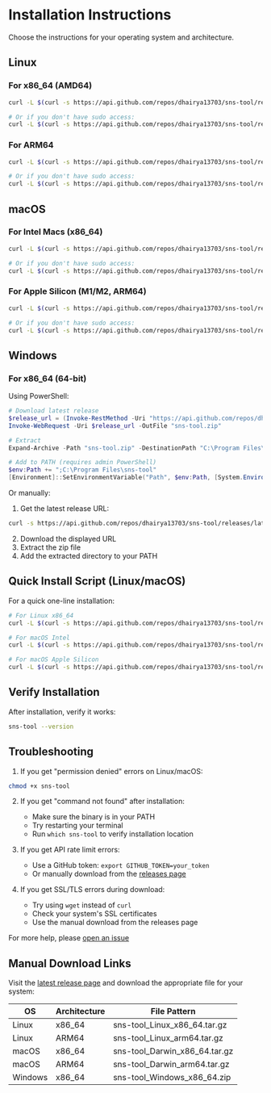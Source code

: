 # Installation Instructions

Choose the instructions for your operating system and architecture.

## Linux

### For x86_64 (AMD64)
```bash
curl -L $(curl -s https://api.github.com/repos/dhairya13703/sns-tool/releases/latest | grep browser_download_url | grep Linux_x86_64 | cut -d '"' -f 4) | tar xz && sudo mv sns-tool /usr/local/bin/

# Or if you don't have sudo access:
curl -L $(curl -s https://api.github.com/repos/dhairya13703/sns-tool/releases/latest | grep browser_download_url | grep Linux_x86_64 | cut -d '"' -f 4) | tar xz && mkdir -p ~/bin && mv sns-tool ~/bin/
```

### For ARM64
```bash
curl -L $(curl -s https://api.github.com/repos/dhairya13703/sns-tool/releases/latest | grep browser_download_url | grep Linux_arm64 | cut -d '"' -f 4) | tar xz && sudo mv sns-tool /usr/local/bin/

# Or if you don't have sudo access:
curl -L $(curl -s https://api.github.com/repos/dhairya13703/sns-tool/releases/latest | grep browser_download_url | grep Linux_arm64 | cut -d '"' -f 4) | tar xz && mkdir -p ~/bin && mv sns-tool ~/bin/
```

## macOS

### For Intel Macs (x86_64)
```bash
curl -L $(curl -s https://api.github.com/repos/dhairya13703/sns-tool/releases/latest | grep browser_download_url | grep Darwin_x86_64 | cut -d '"' -f 4) | tar xz && sudo mv sns-tool /usr/local/bin/

# Or if you don't have sudo access:
curl -L $(curl -s https://api.github.com/repos/dhairya13703/sns-tool/releases/latest | grep browser_download_url | grep Darwin_x86_64 | cut -d '"' -f 4) | tar xz && mkdir -p ~/bin && mv sns-tool ~/bin/
```

### For Apple Silicon (M1/M2, ARM64)
```bash
curl -L $(curl -s https://api.github.com/repos/dhairya13703/sns-tool/releases/latest | grep browser_download_url | grep Darwin_arm64 | cut -d '"' -f 4) | tar xz && sudo mv sns-tool /usr/local/bin/

# Or if you don't have sudo access:
curl -L $(curl -s https://api.github.com/repos/dhairya13703/sns-tool/releases/latest | grep browser_download_url | grep Darwin_arm64 | cut -d '"' -f 4) | tar xz && mkdir -p ~/bin && mv sns-tool ~/bin/
```

## Windows

### For x86_64 (64-bit)

Using PowerShell:
```powershell
# Download latest release
$release_url = (Invoke-RestMethod -Uri "https://api.github.com/repos/dhairya13703/sns-tool/releases/latest").assets | Where-Object { $_.name -like "*Windows_x86_64.zip" } | Select-Object -ExpandProperty browser_download_url
Invoke-WebRequest -Uri $release_url -OutFile "sns-tool.zip"

# Extract
Expand-Archive -Path "sns-tool.zip" -DestinationPath "C:\Program Files\sns-tool"

# Add to PATH (requires admin PowerShell)
$env:Path += ";C:\Program Files\sns-tool"
[Environment]::SetEnvironmentVariable("Path", $env:Path, [System.EnvironmentVariableTarget]::Machine)
```

Or manually:
1. Get the latest release URL:
```bash
curl -s https://api.github.com/repos/dhairya13703/sns-tool/releases/latest | grep browser_download_url | grep Windows_x86_64.zip
```
2. Download the displayed URL
3. Extract the zip file
4. Add the extracted directory to your PATH

## Quick Install Script (Linux/macOS)

For a quick one-line installation:
```bash
# For Linux x86_64
curl -L $(curl -s https://api.github.com/repos/dhairya13703/sns-tool/releases/latest | grep browser_download_url | grep Linux_x86_64 | cut -d '"' -f 4) | tar xz && sudo mv sns-tool /usr/local/bin/

# For macOS Intel
curl -L $(curl -s https://api.github.com/repos/dhairya13703/sns-tool/releases/latest | grep browser_download_url | grep Darwin_x86_64 | cut -d '"' -f 4) | tar xz && sudo mv sns-tool /usr/local/bin/

# For macOS Apple Silicon
curl -L $(curl -s https://api.github.com/repos/dhairya13703/sns-tool/releases/latest | grep browser_download_url | grep Darwin_arm64 | cut -d '"' -f 4) | tar xz && sudo mv sns-tool /usr/local/bin/
```

## Verify Installation

After installation, verify it works:
```bash
sns-tool --version
```

## Troubleshooting

1. If you get "permission denied" errors on Linux/macOS:
```bash
chmod +x sns-tool
```

2. If you get "command not found" after installation:
   - Make sure the binary is in your PATH
   - Try restarting your terminal
   - Run `which sns-tool` to verify installation location

3. If you get API rate limit errors:
   - Use a GitHub token: `export GITHUB_TOKEN=your_token`
   - Or manually download from the [releases page](../../releases/latest)

4. If you get SSL/TLS errors during download:
   - Try using `wget` instead of `curl`
   - Check your system's SSL certificates
   - Use the manual download from the releases page

For more help, please [open an issue](../../issues)

## Manual Download Links

Visit the [latest release page](../../releases/latest) and download the appropriate file for your system:

| OS      | Architecture | File Pattern |
|---------|-------------|--------------|
| Linux   | x86_64      | sns-tool_Linux_x86_64.tar.gz |
| Linux   | ARM64       | sns-tool_Linux_arm64.tar.gz |
| macOS   | x86_64      | sns-tool_Darwin_x86_64.tar.gz |
| macOS   | ARM64       | sns-tool_Darwin_arm64.tar.gz |
| Windows | x86_64      | sns-tool_Windows_x86_64.zip |